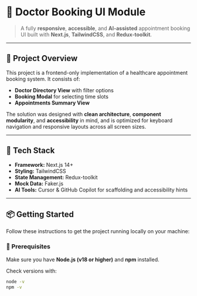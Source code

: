 # 🏥 Doctor Booking UI Module

> A fully **responsive**, **accessible**, and **AI-assisted** appointment booking UI built with **Next.js**, **TailwindCSS**, and **Redux-toolkit**.

---

## 🚀 Project Overview

This project is a frontend-only implementation of a healthcare appointment booking system. It consists of:

- **Doctor Directory View** with filter options
- **Booking Modal** for selecting time slots
- **Appointments Summary View**

The solution was designed with **clean architecture**, **component modularity**, and **accessibility** in mind, and is optimized for keyboard navigation and responsive layouts across all screen sizes.

---

## 🧰 Tech Stack

- **Framework:** Next.js 14+
- **Styling:** TailwindCSS
- **State Management:** Redux-toolkit
- **Mock Data:** Faker.js
- **AI Tools:** Cursor & GitHub Copilot for scaffolding and accessibility hints

---

## 📦 Getting Started

Follow these instructions to get the project running locally on your machine:

### 🔧 Prerequisites

Make sure you have **Node.js (v18 or higher)** and **npm** installed.

Check versions with:

```bash
node -v
npm -v
```

